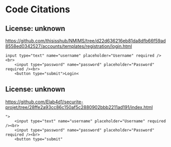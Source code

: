 # Code Citations

## License: unknown
https://github.com/thisisshub/NMIMS/tree/d22d636216eb81da8dfb66f59ad8558ed0342527/accounts/templates/registration/login.html

```
input type="text" name="username" placeholder="Username" required /><br>
    <input type="password" name="password" placeholder="Password" required /><br>
    <button type="submit">Login<
```


## License: unknown
https://github.com/Elab4d1/securite-projet/tree/28ffe2a93cc86c150af5c2880902bbb2211ad191/index.html

```
">
    <input type="text" name="username" placeholder="Username" required /><br>
    <input type="password" name="password" placeholder="Password" required /><br>
    <button type="submit"
```

